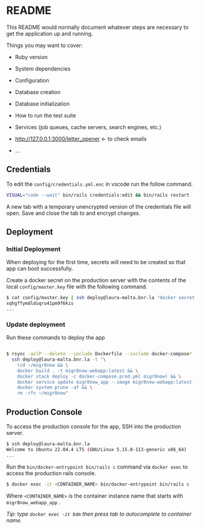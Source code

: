 # README

This README would normally document whatever steps are necessary to get the
application up and running.

Things you may want to cover:

* Ruby version

* System dependencies

* Configuration

* Database creation

* Database initialization

* How to run the test suite

* Services (job queues, cache servers, search engines, etc.)

* http://127.0.0.1:3000/letter_opener <- to check emails

* ...

## Credentials

To edit the `config/credentials.yml.enc` in vscode run the follow command.

```bash
VISUAL="code --wait" bin/rails credentials:edit && bin/rails restart
```

A new tab with a temporary unencrypted version of the credentials file will open. Save and close the tab to and encrypt changes.

## Deployment

### Initial Deployment

When deploying for the first time, secrets will need to be created so that app can boot successfully.

Create a docker secret on the production server with the contents of the local `config/master.key` file with the following command.

```bash
$ cat config/master.key | ssh deploy@laura-malta.bnr.la "docker secret create migr8now_webapp_rails_master_key -"
xqhgffymdlduqru41pm9f6kis
...
```

### Update deployment

Run these commands to deploy the app

```bash

$ rsync -azlP --delete --include Dockerfile --include docker-compose* --exclude-from=.dockerignore  . deploy@laura-malta.bnr.la:~/migr8now && \
  ssh deploy@laura-malta.bnr.la -t "\
    (cd ~/migr8now && \
    docker build . -t migr8now-webapp:latest && \
    docker stack deploy -c docker-compose.prod.yml migr8now) && \
    docker service update migr8now_app --image migr8now-webapp:latest --force && \
    docker system prune -af && \
    rm -rfv ~/migr8now"
```

## Production Console

To access the production console for the app, SSH into the production server.

```bash
$ ssh deploy@laura-malta.bnr.la
Welcome to Ubuntu 22.04.4 LTS (GNU/Linux 5.15.0-113-generic x86_64)
...
```

Run the `bin/docker-entrypoint bin/rails c` command via `docker exec` to access the production rails console.

```bash
$ docker exec -it <CONTAINER_NAME> bin/docker-entrypoint bin/rails c
```

Where `<CONTAINER_NAME>` is the container instance name that starts with `migr8now_webapp_app` .

*Tip: type `docker exec -it bdm` then press tab to autocomplete to container name.*
